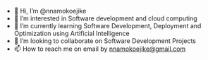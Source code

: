 - 👋 Hi, I’m @nnamokoejike
- 👀 I’m interested in Software development and cloud computing 
- 🌱 I’m currently learning Software Development, Deployment and Optimization using Artificial Intelligence 
- 💞️ I’m looking to collaborate on Software Development Projects
- 📫 How to reach me on email by nnamokoejike@gmail.com

<!---
nnamokoejike/nnamokoejike is a ✨ special ✨ repository because its `README.md` (this file) appears on your GitHub profile.
You can click the Preview link to take a look at your changes.
--->
